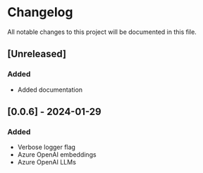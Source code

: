 # Changelog

All notable changes to this project will be documented in this file.

## [Unreleased]

### Added

- Added documentation

## [0.0.6] - 2024-01-29

### Added

- Verbose logger flag
- Azure OpenAI embeddings
- Azure OpenAI LLMs
